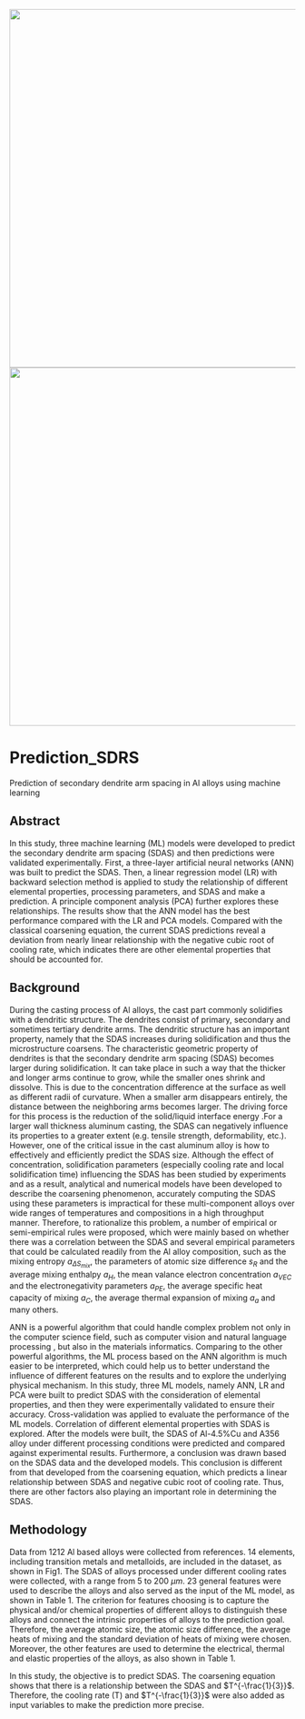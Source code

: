<p align="center">
  <img src = "https://user-images.githubusercontent.com/60518209/219722904-99aece3e-6ffa-48be-8cdc-0cc4e83ad4e4.png" width = "630" />
  <img src = "https://user-images.githubusercontent.com/60518209/219722908-b4e7ec81-d205-430b-b1b6-7575e96da3a9.png" width = "630" />
</p>

# Prediction_SDRS
Prediction of secondary dendrite arm spacing in Al alloys using machine learning

## Abstract
In this study, three machine learning (ML) models were developed to predict the secondary dendrite arm spacing (SDAS) and then predictions were validated experimentally. First, a three-layer artificial neural networks (ANN) was built to predict the SDAS. Then, a linear regression model (LR) with backward selection method is applied to study the relationship of different elemental properties, processing parameters, and SDAS and make a prediction. A principle component analysis (PCA) further explores these relationships. The results show that the ANN model has the best performance compared with the LR and PCA models. Compared with the classical coarsening equation, the current SDAS predictions reveal a deviation from nearly linear relationship with the negative cubic root of cooling rate, which indicates there are other elemental properties that should be accounted for.

## Background
During the casting process of Al alloys, the cast part commonly solidifies with a dendritic structure. The dendrites consist of primary, secondary and sometimes tertiary dendrite arms. The dendritic structure has an important property, namely that the SDAS increases during solidification and thus the microstructure coarsens. The characteristic geometric property of dendrites is that the secondary dendrite arm spacing (SDAS) becomes larger during solidification. It can take place in such a way that the thicker and longer arms continue to grow, while the smaller ones shrink and dissolve. This is due to the concentration difference at the surface as well as different radii of curvature. When a smaller arm disappears entirely, the distance between the neighboring arms becomes larger. The driving force for this process is the reduction of the solid/liquid interface energy .For a larger wall thickness aluminum casting, the SDAS can negatively influence its properties to a greater extent (e.g. tensile strength, deformability, etc.). However, one of the critical issue in the cast aluminum alloy is how to effectively and efficiently predict the SDAS size. Although the effect of concentration, solidification parameters (especially cooling rate and local solidification time) influencing the SDAS has been studied by experiments and as a result, analytical and numerical models have been developed to describe the coarsening phenomenon, accurately computing the SDAS using these parameters is impractical for these multi-component alloys over wide ranges of temperatures and compositions in a high throughput manner. Therefore, to rationalize this problem, a number of empirical or semi-empirical rules were proposed, which were mainly based on whether there was a correlation between the SDAS and several empirical parameters that could be calculated readily from the Al alloy composition, such as the mixing entropy $a_{\Delta S_{mix}}$, the parameters of atomic size difference $s_{R}$ and the average mixing enthalpy $a_{H}$, the mean valance electron concentration $a_{VEC}$ and the electronegativity parameters $a_{PE}$, the average specific heat capacity of mixing $a_{C}$, the average thermal expansion of mixing $a_{a}$ and many others.

ANN is a powerful algorithm that could handle complex problem not only in the computer science field, such as computer vision and natural language processing , but also in the materials informatics. Comparing to the other powerful algorithms, the ML process based on the ANN algorithm is much easier to be interpreted, which could help us to better understand the influence of different features on the results and to explore the underlying physical mechanism. In this study, three ML models, namely ANN, LR and PCA were built to predict SDAS with the consideration of elemental properties, and then they were experimentally validated to ensure their accuracy. Cross-validation was applied to evaluate the performance of the ML models. Correlation of different elemental properties with SDAS is explored. After the models were built, the SDAS of Al-4.5\%Cu and A356 alloy under different processing conditions were predicted and compared against experimental results. Furthermore, a conclusion was drawn based on the SDAS data and the developed models. This conclusion is different from that developed from the  coarsening equation, which predicts a linear relationship between SDAS and negative cubic root of cooling rate. Thus, there are other factors also playing an important role in determining the SDAS.

## Methodology
Data from 1212 Al based alloys were collected from references. 14 elements, including transition metals and metalloids, are included in the dataset, as shown in Fig1. The SDAS of alloys processed under different cooling rates were collected, with a range from 5 to 200 $\mu m$. 23 general features were used to describe the alloys and also served as the input of the ML model, as shown in Table 1. The criterion for features choosing is to capture the physical and/or chemical properties of different alloys to distinguish these alloys and connect the intrinsic properties of alloys to the prediction goal. Therefore, the average atomic size, the atomic size difference, the average heats of mixing and the standard deviation of heats of mixing were chosen. Moreover, the other features are used to determine the electrical, thermal and elastic properties of the alloys, as also shown in Table 1.

In this study, the objective is to predict SDAS. The coarsening equation shows that there is a relationship between the SDAS and $T^{-\frac{1}{3}}$. Therefore, the cooling rate (T) and $T^{-\frac{1}{3}}$ were also added as input variables to make the prediction more precise. 
